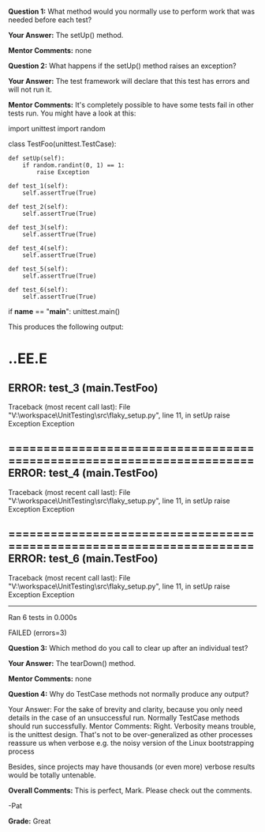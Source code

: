 ﻿**Question 1:**
What method would you normally use to perform work that was needed before each test?

**Your Answer:**
The setUp() method.

**Mentor Comments:**
none

**Question 2:**
What happens if the setUp() method raises an exception?

**Your Answer:**
The test framework will declare that this test has errors and will not run it.

**Mentor Comments:**
It's completely possible to have some tests fail in other tests run. You might have a look at this:

import unittest
import random

class TestFoo(unittest.TestCase):

    def setUp(self):
        if random.randint(0, 1) == 1:
            raise Exception

    def test_1(self):
        self.assertTrue(True)

    def test_2(self):
        self.assertTrue(True)

    def test_3(self):
        self.assertTrue(True)

    def test_4(self):
        self.assertTrue(True)

    def test_5(self):
        self.assertTrue(True)

    def test_6(self):
        self.assertTrue(True)

if __name__ == "__main__":
    unittest.main()

This produces the following output:

..EE.E
======================================================================
ERROR: test_3 (__main__.TestFoo)
----------------------------------------------------------------------
Traceback (most recent call last):
  File "V:\workspace\UnitTesting\src\flaky_setup.py", line 11, in setUp
    raise Exception
Exception

======================================================================
ERROR: test_4 (__main__.TestFoo)
----------------------------------------------------------------------
Traceback (most recent call last):
  File "V:\workspace\UnitTesting\src\flaky_setup.py", line 11, in setUp
    raise Exception
Exception

======================================================================
ERROR: test_6 (__main__.TestFoo)
----------------------------------------------------------------------
Traceback (most recent call last):
  File "V:\workspace\UnitTesting\src\flaky_setup.py", line 11, in setUp
    raise Exception
Exception

----------------------------------------------------------------------
Ran 6 tests in 0.000s

FAILED (errors=3)

**Question 3:**
Which method do you call to clear up after an individual test?

**Your Answer:**
The tearDown() method.

**Mentor Comments:**
none

**Question 4:**
Why do TestCase methods not normally produce any output?

Your Answer:
For the sake of brevity and clarity, because you only need details in the case of an unsuccessful run.  Normally TestCase methods should run successfully.
Mentor Comments:
Right.  Verbosity means trouble, is the unittest design.  That's not to be over-generalized
as other processes reassure us when verbose e.g. the noisy version of the Linux 
bootstrapping process

Besides, since projects may have thousands (or even more) verbose results would be totally untenable.

**Overall Comments:**
This is perfect, Mark. Please check out the comments.

-Pat

**Grade:**
Great
